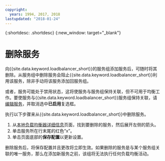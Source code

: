 ```yaml
---
copyright:
  years: 1994, 2017, 2018
lastupdated: "2018-01-24"
---
```


{:shortdesc: .shortdesc}
{:new_window: target="_blank"}

# 删除服务 

向{{site.data.keyword.loadbalancer_short}}的服务组添加服务后，可随时将其删除。从服务组中删除服务会阻止{{site.data.keyword.loadbalancer_short}}利用该服务，除非手动将该服务添加回服务组。 

或者，服务可能处于禁用状态，这将使服务与服务组保持关联，但不可用于均衡工作。要使服务与{{site.data.keyword.loadbalancer_short}}服务组保持关联，请[编辑服务](edit-service-load-balancer.html)，并取消选中**已启用**复选框。 

执行以下步骤来从{{site.data.keyword.loadbalancer_short}}中删除服务。

1. 从[本地负载均衡器详细信息](view-all-load-balancers.html)页面，找到要删除的服务，然后展开左侧的箭头。
2. 单击服务所在行末尾的红色“x”。
3. 单击页面底部的**保存配置**以更新设置。

删除服务后，将保存配置并且更改将立即生效。如果删除的服务是与某个服务组关联的唯一服务，那么在添加新服务之前，该组将无法执行任何负载均衡活动。
